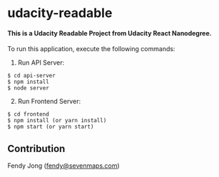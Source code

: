 # udacity-readable

#### This is a Udacity Readable Project from Udacity React Nanodegree.

To run this application, execute the following commands:

1. Run API Server:
```
$ cd api-server
$ npm install
$ node server
```
2. Run Frontend Server:
```
$ cd frontend
$ npm install (or yarn install)
$ npm start (or yarn start)
```

## Contribution

Fendy Jong (fendy@sevenmaps.com)